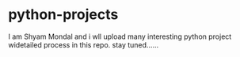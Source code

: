 # python-projects
I am Shyam Mondal and i wll upload many interesting python project widetailed process in this repo.
stay tuned......
